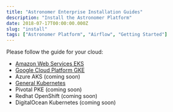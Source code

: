 ```yaml
---
title: "Astronomer Enterprise Installation Guides"
description: "Install the Astronomer Platform"
date: 2018-07-17T00:00:00.000Z
slug: "install"
tags: ["Astronomer Platform", "Airflow", "Getting Started"]
---
```


Please follow the guide for your cloud:

- [Amazon Web Services EKS](/guides/install-aws)
- [Google Cloud Platform GKE](/guides/install-gcp)
- Azure AKS (coming soon)
- [General Kubernetes](/guides/install-kubernetes)
- Pivotal PKE (coming soon)
- Redhat OpenShift (coming soon)
- DigitalOcean Kubernetes (coming soon)
